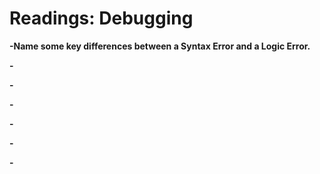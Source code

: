 # Readings: Debugging


**-Name some key differences between a Syntax Error and a Logic Error.**

**-**

**-**

**-**

**-**

**-**

**-**

